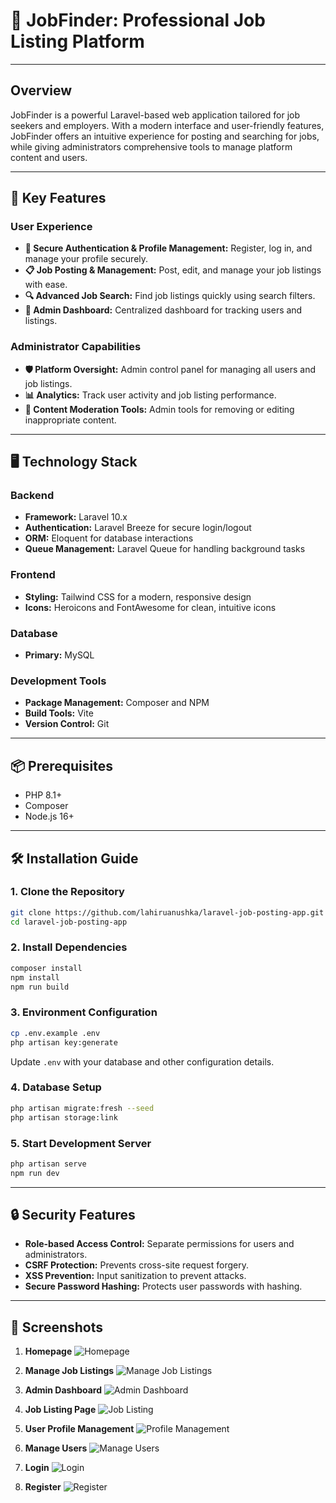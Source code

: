 # 🌟 JobFinder: Professional Job Listing Platform

---

## Overview

JobFinder is a powerful Laravel-based web application tailored for job seekers and employers. With a modern interface and user-friendly features, JobFinder offers an intuitive experience for posting and searching for jobs, while giving administrators comprehensive tools to manage platform content and users.

---

## 🚀 Key Features

### User Experience
- **🔐 Secure Authentication & Profile Management:** Register, log in, and manage your profile securely.
- **📋 Job Posting & Management:** Post, edit, and manage your job listings with ease.
- **🔍 Advanced Job Search:** Find job listings quickly using search filters.
- **👤 Admin Dashboard:** Centralized dashboard for tracking users and listings.

### Administrator Capabilities
- **🛡️ Platform Oversight:** Admin control panel for managing all users and job listings.
- **📊 Analytics:** Track user activity and job listing performance.
- **🚧 Content Moderation Tools:** Admin tools for removing or editing inappropriate content.

---

## 🖥️ Technology Stack

### Backend
- **Framework:** Laravel 10.x
- **Authentication:** Laravel Breeze for secure login/logout
- **ORM:** Eloquent for database interactions
- **Queue Management:** Laravel Queue for handling background tasks

### Frontend
- **Styling:** Tailwind CSS for a modern, responsive design
- **Icons:** Heroicons and FontAwesome for clean, intuitive icons

### Database
- **Primary:** MySQL

### Development Tools
- **Package Management:** Composer and NPM
- **Build Tools:** Vite
- **Version Control:** Git

---

## 📦 Prerequisites

- PHP 8.1+
- Composer
- Node.js 16+

---

## 🛠️ Installation Guide

### 1. Clone the Repository
```bash
git clone https://github.com/lahiruanushka/laravel-job-posting-app.git
cd laravel-job-posting-app
```

### 2. Install Dependencies
```bash
composer install
npm install
npm run build
```

### 3. Environment Configuration
```bash
cp .env.example .env
php artisan key:generate
```
Update `.env` with your database and other configuration details.

### 4. Database Setup
```bash
php artisan migrate:fresh --seed
php artisan storage:link
```

### 5. Start Development Server
```bash
php artisan serve
npm run dev
```

---

## 🔒 Security Features

- **Role-based Access Control:** Separate permissions for users and administrators.
- **CSRF Protection:** Prevents cross-site request forgery.
- **XSS Prevention:** Input sanitization to prevent attacks.
- **Secure Password Hashing:** Protects user passwords with hashing.

---

## 📸 Screenshots

1. **Homepage**
   ![Homepage](docs/screenshots/home.png)

2. **Manage Job Listings**
   ![Manage Job Listings](docs/screenshots/manage-listings.png)

3. **Admin Dashboard**
   ![Admin Dashboard](docs/screenshots/dashboard.png)

4. **Job Listing Page**
   ![Job Listing](docs/screenshots/show-listing.png)

5. **User Profile Management**
   ![Profile Management](docs/screenshots/update-profile.png)

6. **Manage Users**
   ![Manage Users](docs/screenshots/manage-users.png)

7. **Login**
   ![Login](docs/screenshots/login.png)

9. **Register**
   ![Register](docs/screenshots/register.png)
